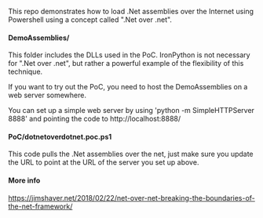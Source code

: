 This repo demonstrates how to load .Net assemblies over the Internet using Powershell using a concept called ".Net over .net".

#### DemoAssemblies/
This folder includes the DLLs used in the PoC.  IronPython is not necessary for ".Net over .net", but rather a powerful example of the flexibility of this technique.

If you want to try out the PoC, you need to host the DemoAssemblies on a web server somewhere.

You can set up a simple web server by using 'python -m SimpleHTTPServer 8888' and pointing the code to http://localhost:8888/

#### PoC/dotnetoverdotnet.poc.ps1
This code pulls the .Net assemblies over the net, just make sure you update the URL to point at the URL of the server you set up above.

#### More info
https://jimshaver.net/2018/02/22/net-over-net-breaking-the-boundaries-of-the-net-framework/

